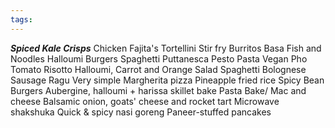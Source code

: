 ```yaml
---
tags:
---
```


***Spiced Kale Crisps***
Chicken Fajita's
Tortellini
Stir fry
Burritos 
Basa Fish and Noodles
Halloumi Burgers
Spaghetti Puttanesca
Pesto Pasta
Vegan Pho
Tomato Risotto
Halloumi, Carrot and Orange Salad
Spaghetti Bolognese
Sausage Ragu
Very simple Margherita pizza
Pineapple fried rice
Spicy Bean Burgers
Aubergine, halloumi + harissa skillet bake
Pasta Bake/ Mac and cheese
Balsamic onion, goats' cheese and rocket tart
Microwave shakshuka
Quick & spicy nasi goreng
Paneer-stuffed pancakes
